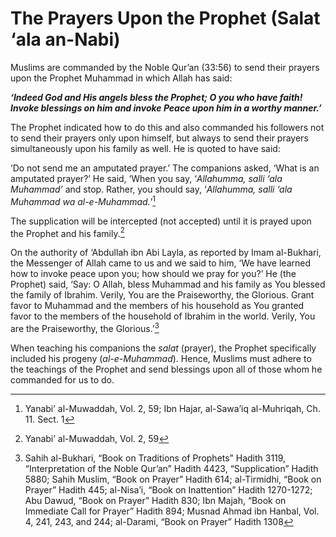 The Prayers Upon the Prophet (Salat ‘ala an-Nabi)
=================================================

Muslims are commanded by the Noble Qur’an (33:56) to send their prayers
upon the Prophet Muhammad in which Allah has said:

***‘Indeed God and His angels bless the Prophet; O you who have faith!
Invoke blessings on him and invoke Peace upon him in a worthy
manner.’***

The Prophet indicated how to do this and also commanded his followers
not to send their prayers only upon himself, but always to send their
prayers simultaneously upon his family as well. He is quoted to have
said:

‘Do not send me an amputated prayer.’ The companions asked, ‘What is an
amputated prayer?’ He said, ‘When you say, ‘*Allahumma, salli ‘ala
Muhammad’* and stop. Rather, you should say, ‘*Allahumma, salli ‘ala
Muhammad wa al-e-Muhammad.*’[^1]

The supplication will be intercepted (not accepted) until it is prayed
upon the Prophet and his family.[^2]

On the authority of ‘Abdullah ibn Abi Layla, as reported by Imam
al-Bukhari, the Messenger of Allah came to us and we said to him, ‘We
have learned how to invoke peace upon you; how should we pray for you?’
He (the Prophet) said, ‘Say: O Allah, bless Muhammad and his family as
You blessed the family of Ibrahim. Verily, You are the Praiseworthy, the
Glorious. Grant favor to Muhammad and the members of his household as
You granted favor to the members of the household of Ibrahim in the
world. Verily, You are the Praiseworthy, the Glorious.’[^3]

When teaching his companions the *salat* (prayer), the Prophet
specifically included his progeny (*al-e-Muhammad*). Hence, Muslims must
adhere to the teachings of the Prophet and send blessings upon all of
those whom he commanded for us to do.

[^1]: Yanabi’ al-Muwaddah, Vol. 2, 59; Ibn Hajar, al-Sawa’iq
al-Muhriqah, Ch. 11. Sect. 1

[^2]: Yanabi’ al-Muwaddah, Vol. 2, 59

[^3]: Sahih al-Bukhari, “Book on Traditions of Prophets” Hadith 3119,
“Interpretation of the Noble Qur’an” Hadith 4423, “Supplication” Hadith
5880; Sahih Muslim, “Book on Prayer” Hadith 614; al-Tirmidhi, “Book on
Prayer” Hadith 445; al-Nisa’i, “Book on Inattention” Hadith 1270-1272;
Abu Dawud, “Book on Prayer” Hadith 830; Ibn Majah, “Book on Immediate
Call for Prayer” Hadith 894; Musnad Ahmad ibn Hanbal, Vol. 4, 241, 243,
and 244; al-Darami, “Book on Prayer” Hadith 1308


